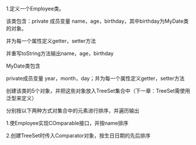1.定义一个Employee类。

该类包含：private 成员变量 name，age，birthday，其中birthday为MyDate类的对象。

并为每一个属性定义getter，setter方法

并重写toString方法输出name，age，birthday



MyDate类包含

private成员变量 year，month，day；并为每一个属性定义getter，setter方法



创建该类的5个对象，并把这些对象放入TreeSet集合中（下一章：TreeSet需使用泛型来定义）

分别按以下两种方式对集合中的元素进行排序，并遍历输出

1.使Employee实现COmparable接口，并按name排序

2.创建TreeSet时传入Comparator对象，按生日日期的先后排序


